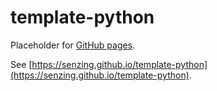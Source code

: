# template-python

Placeholder for [GitHub pages](https://pages.github.com/).

See [https://senzing.github.io/template-python](https://senzing.github.io/template-python).
